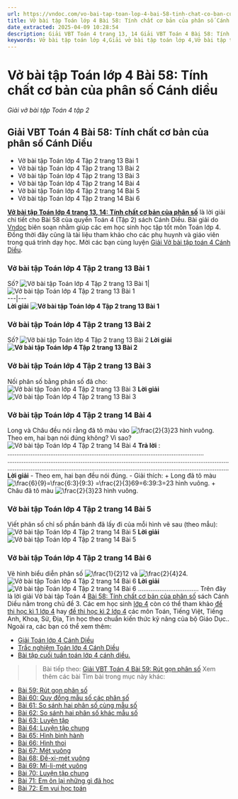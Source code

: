 ```yaml
---
url: https://vndoc.com/vo-bai-tap-toan-lop-4-bai-58-tinh-chat-co-ban-cua-phan-so-canh-dieu-317851
title: Vở bài tập Toán lớp 4 Bài 58: Tính chất cơ bản của phân số Cánh diều - Giải vở bài tập Toán 4 tập 2 - VnDoc.com
date_extracted: 2025-04-09 10:28:54
description: Giải VBT Toán 4 trang 13, 14 Giải VBT Toán 4 Bài 58: Tính chất cơ bản của phân số Cánh diều là tài liệu giúp các em ôn tập lại hệ thống các bài tập rèn luyện kỹ năng giải bài tập Toán lớp 4.
keywords: Vở bài tập toán lớp 4,Giải vở bài tập toán lớp 4,Vở bài tập toán lớp 4 tập 2,Giải VBT Toán 4 trang 13 cánh diều,Giải vở bài tập Toán 4 Bài 58,Giải VBT Toán 4 Bài 58 Tính chất cơ bản của phân số Cánh diều,Tính chất cơ bản của phân số trang 13 cánh diều,vở bài tập toán 4 cánh diều,giải vở bài tập toán lớp 4 cánh diều,Giải vở bài tập Toán 4 tập 1 trang 14,giải vở bài tập toán lớp 4 tập 2,Hướng dẫn giải bài tập Toán lớp 4,giải bài tập SBT toán lớp 4,VBT Toán 4 CD
---
```


# Vở bài tập Toán lớp 4 Bài 58: Tính chất cơ bản của phân số Cánh diều
 _Giải vở bài tập Toán 4 tập 2_
## **Giải VBT Toán 4 Bài 58: Tính chất cơ bản của phân số Cánh Diều**
  * Vở bài tập Toán lớp 4 Tập 2 trang 13 Bài 1
  * Vở bài tập Toán lớp 4 Tập 2 trang 13 Bài 2
  * Vở bài tập Toán lớp 4 Tập 2 trang 13 Bài 3
  * Vở bài tập Toán lớp 4 Tập 2 trang 14 Bài 4
  * Vở bài tập Toán lớp 4 Tập 2 trang 14 Bài 5
  * Vở bài tập Toán lớp 4 Tập 2 trang 14 Bài 6

[**Vở bài tập Toán lớp 4 trang 13, 14: Tính chất cơ bản của phân số**](<https://vndoc.com/vo-bai-tap-toan-lop-4-bai-58-tinh-chat-co-ban-cua-phan-so-canh-dieu-317851>) là lời giải chi tiết cho Bài 58 của quyển Toán 4 \(Tập 2\) sách Cánh Diều. Bài giải do [Vndoc](<https://vndoc.com/>) biên soạn nhằm giúp các em học sinh học tập tốt môn Toán lớp 4. Đồng thời đây cũng là tài liệu tham khảo cho các phụ huynh và giáo viên trong quá trình dạy học. Mời các bạn cùng luyện [Giải Vở bài tập toán 4 Cánh Diều](<https://vndoc.com/vo-bai-tap-toan-lop-4-canh-dieu>).
### **Vở bài tập Toán lớp 4 Tập 2 trang 13 Bài 1**
Số?
![Vở bài tập Toán lớp 4 Tập 2 trang 13 Bài 1](https://i.vdoc.vn/data/image/2024/04/02/giai-vo-bai-tap-toan-4-canh-dieu-bai-58-1.jpg)| ![Vở bài tập Toán lớp 4 Tập 2 trang 13 Bài 1](https://i.vdoc.vn/data/image/2024/04/02/giai-vo-bai-tap-toan-4-canh-dieu-bai-58-2.jpg)  
---|---  
**Lời giải**
**![Vở bài tập Toán lớp 4 Tập 2 trang 13 Bài 1](https://i.vdoc.vn/data/image/2024/04/02/giai-vo-bai-tap-toan-4-canh-dieu-bai-58-3.jpg)**
### **Vở bài tập Toán lớp 4 Tập 2 trang 13 Bài 2**
Số?
![Vở bài tập Toán lớp 4 Tập 2 trang 13 Bài 2](https://i.vdoc.vn/data/image/2024/04/02/giai-vo-bai-tap-toan-4-canh-dieu-bai-58-4.jpg)
**Lời giải**
**![Vở bài tập Toán lớp 4 Tập 2 trang 13 Bài 2](https://i.vdoc.vn/data/image/2024/04/02/giai-vo-bai-tap-toan-4-canh-dieu-bai-58-5.jpg)**
### **Vở bài tập Toán lớp 4 Tập 2 trang 13 Bài 3**
Nối phân số bằng phân số đã cho:
![Vở bài tập Toán lớp 4 Tập 2 trang 13 Bài 3](https://i.vdoc.vn/data/image/2024/04/02/giai-vo-bai-tap-toan-4-canh-dieu-bai-58-6.jpg)
**Lời giải**
![Vở bài tập Toán lớp 4 Tập 2 trang 13 Bài 3](https://i.vdoc.vn/data/image/2024/04/02/giai-vo-bai-tap-toan-4-canh-dieu-bai-58-7.jpg)
### **Vở bài tập Toán lớp 4 Tập 2 trang 14 Bài 4**
Long và Châu đều nói rằng đã tô màu vào ![\\frac{2}{3}](https://i.vdoc.vn/data/image/blank.png)23 hình vuông. Theo em, hai bạn nói đúng không? Vì sao?
![Vở bài tập Toán lớp 4 Tập 2 trang 14 Bài 4](https://i.vdoc.vn/data/image/2024/04/02/giai-vo-bai-tap-toan-4-canh-dieu-bai-58-8.jpg)
**Trả lời** : ..............................................................................................................
............................................................................................................................
............................................................................................................................
**Lời giải**
\- Theo em, hai bạn đều nói đúng.
\- Giải thích:
\+ Long đã tô màu ![\\frac{6}{9}=\\frac{6:3}{9:3} =\\frac{2}{3}](https://i.vdoc.vn/data/image/blank.png)69=6:39:3=23 hình vuông.
\+ Châu đã tô màu ![\\frac{2}{3}](https://i.vdoc.vn/data/image/blank.png)23 hình vuông.
### **Vở bài tập Toán lớp 4 Tập 2 trang 14 Bài 5**
Viết phân số chỉ số phần bánh đã lấy đi của mỗi hình vẽ sau \(theo mẫu\):
![Vở bài tập Toán lớp 4 Tập 2 trang 14 Bài 5](https://i.vdoc.vn/data/image/2024/04/02/giai-vo-bai-tap-toan-4-canh-dieu-bai-58-9.jpg)
**Lời giải**
![Vở bài tập Toán lớp 4 Tập 2 trang 14 Bài 5](https://i.vdoc.vn/data/image/2024/04/02/giai-vo-bai-tap-toan-4-canh-dieu-bai-58-10.jpg)
### **Vở bài tập Toán lớp 4 Tập 2 trang 14 Bài 6**
Vẽ hình biểu diễn phân số ![\\frac{1}{2}](https://i.vdoc.vn/data/image/blank.png)12 và ![\\frac{2}{4}](https://i.vdoc.vn/data/image/blank.png)24.
![Vở bài tập Toán lớp 4 Tập 2 trang 14 Bài 6](https://i.vdoc.vn/data/image/2024/04/02/giai-vo-bai-tap-toan-4-canh-dieu-bai-58-11.jpg)
**Lời giải**
![Vở bài tập Toán lớp 4 Tập 2 trang 14 Bài 6](https://i.vdoc.vn/data/image/2024/04/02/giai-vo-bai-tap-toan-4-canh-dieu-bai-58-12.jpg)
..................................
Trên đây là lời giải Vở bài tập Toán 4 [Bài 58: Tính chất cơ bản của phân số](<https://vndoc.com/vo-bai-tap-toan-lop-4-bai-58-tinh-chat-co-ban-cua-phan-so-canh-dieu-317851>) sách Cánh Diều nằm trong chủ đề 3. Các em học sinh [lớp 4](<https://vndoc.com/tai-lieu-hoc-tap-lop4>) còn có thể tham khảo [đề thi học kì 1 lớp 4](<https://vndoc.com/de-thi-hoc-ki-1-lop4>) hay [đề thi học kì 2 lớp 4](<https://vndoc.com/de-thi-hoc-ki-2-lop4>) các môn Toán, Tiếng Việt, Tiếng Anh, Khoa, Sử, Địa, Tin học theo chuẩn kiến thức kỹ năng của bộ Giáo Dục.. Ngoài ra, các bạn có thể xem thêm:
  * [Giải Toán lớp 4 Cánh Diều](<https://vndoc.com/toan-lop-4-canh-dieu>)
  * [Trắc nghiệm Toán lớp 4 Cánh Diều](<https://vndoc.com/trac-nghiem-toan-lop-4-canh-dieu>)
  * [Bài tập cuối tuần toán lớp 4 cánh diều.](<https://vndoc.com/bai-tap-cuoi-tuan-toan-lop-4-canh-dieu>)

>> Bài tiếp theo: [Giải VBT Toán 4 Bài 59: Rút gọn phân số](<https://vndoc.com/vo-bai-tap-toan-lop-4-bai-59-rut-gon-phan-so-canh-dieu-317875>)
Xem thêm các bài Tìm bài trong mục này khác:
  * [Bài 59: Rút gọn phân số](</vo-bai-tap-toan-lop-4-bai-59-rut-gon-phan-so-canh-dieu-317875>)
  * [Bài 60: Quy đồng mẫu số các phân số](</vo-bai-tap-toan-lop-4-bai-60-quy-dong-mau-so-cac-phan-so-canh-dieu-317925>)
  * [Bài 61: So sánh hai phân số cùng mẫu số](</vo-bai-tap-toan-lop-4-bai-60-so-sanh-hai-phan-so-cung-mau-so-canh-dieu-317935>)
  * [Bài 62: So sánh hai phân số khác mẫu số](</vo-bai-tap-toan-lop-4-bai-62-so-sanh-hai-phan-so-khac-mau-so-canh-dieu-317947>)
  * [Bài 63: Luyện tập](</vo-bai-tap-toan-lop-4-bai-63-luyen-tap-canh-dieu-318040>)
  * [Bài 64: Luyện tập chung](</vo-bai-tap-toan-lop-4-bai-64-luyen-tap-chung-canh-dieu-318041>)
  * [Bài 65: Hình bình hành](</vo-bai-tap-toan-lop-4-bai-65-hinh-binh-hanh-canh-dieu-318042>)
  * [Bài 66: Hình thoi](</vo-bai-tap-toan-lop-4-bai-66-hinh-thoi-canh-dieu-318071>)
  * [Bài 67: Mét vuông](</vo-bai-tap-toan-lop-4-bai-67-met-vuong-canh-dieu-318073>)
  * [Bài 68: Đề-xi-mét vuông](</vo-bai-tap-toan-lop-4-bai-68-de-xi-met-vuong-canh-dieu-318074>)
  * [Bài 69: Mi-li-mét vuông](</vo-bai-tap-toan-lop-4-bai-69-mi-li-met-vuong-canh-dieu-318076>)
  * [Bài 70: Luyện tập chung](</vo-bai-tap-toan-lop-4-bai-70-luyen-tap-chung-canh-dieu-318098>)
  * [Bài 71: Em ôn lại những gì đã học](</vo-bai-tap-toan-lop-4-bai-71-em-on-lai-nhung-gi-da-hoc-canh-dieu-318099>)
  * [Bài 72: Em vui học toán](</vo-bai-tap-toan-lop-4-bai-72-em-vui-hoc-toan-canh-dieu-318102>)

